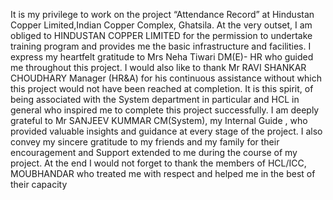 It is my privilege to work on the project “Attendance Record” at Hindustan Copper Limited,Indian Copper Complex, Ghatsila. At the very outset, I am obliged to HINDUSTAN COPPER LIMITED for the permission to undertake training program and provides me the basic infrastructure and facilities. I express my heartfelt gratitude to Mrs Neha Tiwari DM(E)- HR who guided me throughout this project. I would also like to thank Mr RAVI SHANKAR CHOUDHARY Manager (HR&A) for his continuous assistance without which this project would not have been reached at completion. It is this spirit, of being associated with the System department in particular and HCL in general who inspired me to complete this project successfully. I am deeply grateful to Mr SANJEEV KUMMAR CM(System), my Internal Guide , who provided valuable insights and guidance at every stage of the project. I also convey my sincere gratitude to my friends and my family for their encouragement and Support extended to me during the course of my project. At the end I would not forget to thank the members of HCL/ICC, MOUBHANDAR who treated me with respect and helped me in the best of their capacity
